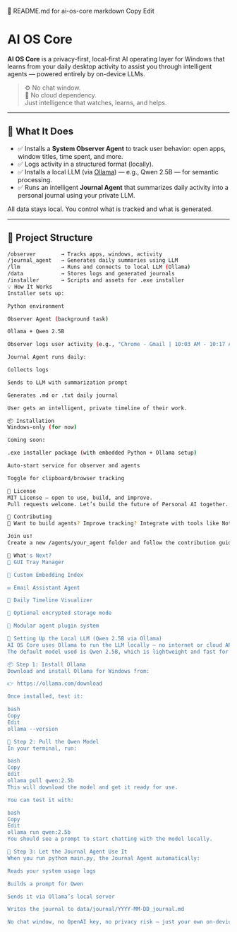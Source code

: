 🧠 README.md for ai-os-core
markdown
Copy
Edit
# AI OS Core

**AI OS Core** is a privacy-first, local-first AI operating layer for Windows that learns from your daily desktop activity to assist you through intelligent agents — powered entirely by on-device LLMs.

> ⚙️ No chat window.  
> 🧠 No cloud dependency.  
> Just intelligence that watches, learns, and helps.

---

## 🚀 What It Does

- ✅ Installs a **System Observer Agent** to track user behavior: open apps, window titles, time spent, and more.
- ✅ Logs activity in a structured format (locally).
- ✅ Installs a local LLM (via [Ollama](https://ollama.com)) — e.g., Qwen 2.5B — for semantic processing.
- ✅ Runs an intelligent **Journal Agent** that summarizes daily activity into a personal journal using your private LLM.

All data stays local. You control what is tracked and what is generated.

---

## 🧱 Project Structure

```bash
/observer        → Tracks apps, windows, activity
/journal_agent   → Generates daily summaries using LLM
/llm             → Runs and connects to local LLM (Ollama)
/data            → Stores logs and generated journals
/installer       → Scripts and assets for .exe installer
💡 How It Works
Installer sets up:

Python environment

Observer Agent (background task)

Ollama + Qwen 2.5B

Observer logs user activity (e.g., "Chrome - Gmail | 10:03 AM - 10:17 AM")

Journal Agent runs daily:

Collects logs

Sends to LLM with summarization prompt

Generates .md or .txt daily journal

User gets an intelligent, private timeline of their work.

📦 Installation
Windows-only (for now)

Coming soon:

.exe installer package (with embedded Python + Ollama setup)

Auto-start service for observer and agents

Toggle for clipboard/browser tracking

📄 License
MIT License — open to use, build, and improve.
Pull requests welcome. Let’s build the future of Personal AI together.

🤝 Contributing
💬 Want to build agents? Improve tracking? Integrate with tools like Notion, Outlook, or VS Code?

Join us!
Create a new /agents/your_agent folder and follow the contribution guide (coming soon).

🌟 What's Next?
📌 GUI Tray Manager

🧠 Custom Embedding Index

✉️ Email Assistant Agent

🔄 Daily Timeline Visualizer

🔐 Optional encrypted storage mode

🧩 Modular agent plugin system

🧠 Setting Up the Local LLM (Qwen 2.5B via Ollama)
AI OS Core uses Ollama to run the LLM locally — no internet or cloud APIs needed.
The default model used is Qwen 2.5B, which is lightweight and fast for journaling tasks.

📦 Step 1: Install Ollama
Download and install Ollama for Windows from:

👉 https://ollama.com/download

Once installed, test it:

bash
Copy
Edit
ollama --version

🧠 Step 2: Pull the Qwen Model
In your terminal, run:

bash
Copy
Edit
ollama pull qwen:2.5b
This will download the model and get it ready for use.

You can test it with:

bash
Copy
Edit
ollama run qwen:2.5b
You should see a prompt to start chatting with the model locally.

🤖 Step 3: Let the Journal Agent Use It
When you run python main.py, the Journal Agent automatically:

Reads your system usage logs

Builds a prompt for Qwen

Sends it via Ollama’s local server

Writes the journal to data/journal/YYYY-MM-DD_journal.md

No chat window, no OpenAI key, no privacy risk — just your own on-device LLM.


